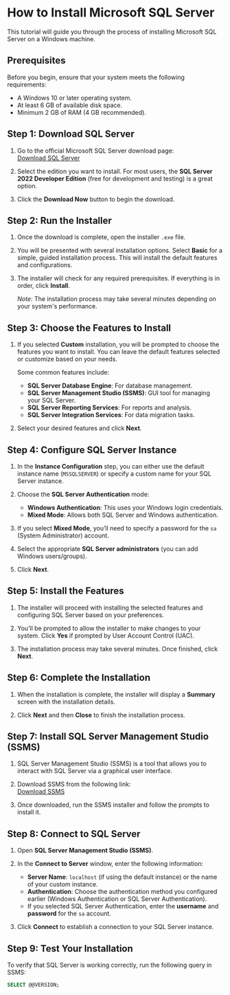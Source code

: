 # How to Install Microsoft SQL Server

This tutorial will guide you through the process of installing Microsoft SQL Server on a Windows machine. 

## Prerequisites

Before you begin, ensure that your system meets the following requirements:

- A Windows 10 or later operating system.
- At least 6 GB of available disk space.
- Minimum 2 GB of RAM (4 GB recommended).

## Step 1: Download SQL Server

1. Go to the official Microsoft SQL Server download page:  
   [Download SQL Server](https://www.microsoft.com/en-us/sql-server/sql-server-downloads)
   
2. Select the edition you want to install. For most users, the **SQL Server 2022 Developer Edition** (free for development and testing) is a great option.
   
3. Click the **Download Now** button to begin the download.

## Step 2: Run the Installer

1. Once the download is complete, open the installer `.exe` file.

2. You will be presented with several installation options. Select **Basic** for a simple, guided installation process. This will install the default features and configurations.

3. The installer will check for any required prerequisites. If everything is in order, click **Install**.

   *Note:* The installation process may take several minutes depending on your system's performance.

## Step 3: Choose the Features to Install

1. If you selected **Custom** installation, you will be prompted to choose the features you want to install. You can leave the default features selected or customize based on your needs.

   Some common features include:
   - **SQL Server Database Engine**: For database management.
   - **SQL Server Management Studio (SSMS)**: GUI tool for managing your SQL Server.
   - **SQL Server Reporting Services**: For reports and analysis.
   - **SQL Server Integration Services**: For data migration tasks.

2. Select your desired features and click **Next**.

## Step 4: Configure SQL Server Instance

1. In the **Instance Configuration** step, you can either use the default instance name (`MSSQLSERVER`) or specify a custom name for your SQL Server instance.

2. Choose the **SQL Server Authentication** mode:
   - **Windows Authentication**: This uses your Windows login credentials.
   - **Mixed Mode**: Allows both SQL Server and Windows authentication.

3. If you select **Mixed Mode**, you’ll need to specify a password for the `sa` (System Administrator) account.

4. Select the appropriate **SQL Server administrators** (you can add Windows users/groups).

5. Click **Next**.

## Step 5: Install the Features

1. The installer will proceed with installing the selected features and configuring SQL Server based on your preferences.

2. You’ll be prompted to allow the installer to make changes to your system. Click **Yes** if prompted by User Account Control (UAC).

3. The installation process may take several minutes. Once finished, click **Next**.

## Step 6: Complete the Installation

1. When the installation is complete, the installer will display a **Summary** screen with the installation details.

2. Click **Next** and then **Close** to finish the installation process.

## Step 7: Install SQL Server Management Studio (SSMS)

1. SQL Server Management Studio (SSMS) is a tool that allows you to interact with SQL Server via a graphical user interface.

2. Download SSMS from the following link:  
   [Download SSMS](https://aka.ms/ssmsfullsetup)

3. Once downloaded, run the SSMS installer and follow the prompts to install it.

## Step 8: Connect to SQL Server

1. Open **SQL Server Management Studio (SSMS)**.

2. In the **Connect to Server** window, enter the following information:
   - **Server Name**: `localhost` (if using the default instance) or the name of your custom instance.
   - **Authentication**: Choose the authentication method you configured earlier (Windows Authentication or SQL Server Authentication).
   - If you selected SQL Server Authentication, enter the **username** and **password** for the `sa` account.

3. Click **Connect** to establish a connection to your SQL Server instance.

## Step 9: Test Your Installation

To verify that SQL Server is working correctly, run the following query in SSMS:

```sql
SELECT @@VERSION;

